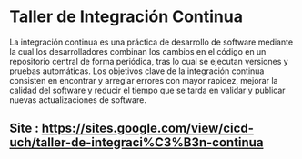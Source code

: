 # Taller de Integración Continua

La integración continua es una práctica de desarrollo de software mediante la cual los desarrolladores combinan los cambios en el código en un repositorio central de forma periódica, tras lo cual se ejecutan versiones y pruebas automáticas. Los objetivos clave de la integración continua consisten en encontrar y arreglar errores con mayor rapidez, mejorar la calidad del software y reducir el tiempo que se tarda en validar y publicar nuevas actualizaciones de software.

## Site : https://sites.google.com/view/cicd-uch/taller-de-integraci%C3%B3n-continua

